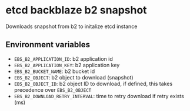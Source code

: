# etcd backblaze b2 snapshot

Downloads snapshot from b2 to initalize etcd instance

## Environment variables

- `EBS_B2_APPLICATION_ID`: b2 application id
- `EBS_B2_APPLICATION_KEY`: b2 application key
- `EBS_B2_BUCKET_NAME`: b2 bucket id
- `EBS_B2_OBJECT`: b2 object to download (snapshot)
- `EBS_B2_OBJECT_ID`: b2 object ID to download, if defined, this takes precedence over `EBS_B2_OBJECT`
- `EBS_B2_DOWNLOAD_RETRY_INTERVAL`: time to retry download if retry exists (ms)
